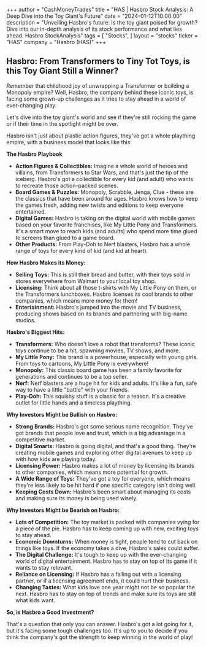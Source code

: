 +++
author = "CashMoneyTrades"
title = "HAS |  Hasbro Stock Analysis: A Deep Dive into the Toy Giant's Future"
date = "2024-01-12T10:00:00"
description = "Unveiling Hasbro's future: Is the toy giant poised for growth? Dive into our in-depth analysis of its stock performance and what lies ahead. Hasbro StockAnalysis"
tags = [
"Stocks",
]
layout = "stocks"
ticker = "HAS"
company = "Hasbro (HAS)"
+++
        


## Hasbro: From Transformers to Tiny Tot Toys, is this Toy Giant Still a Winner? 

Remember that childhood joy of unwrapping a Transformer or building a Monopoly empire?  Well, Hasbro, the company behind these iconic toys, is facing some grown-up challenges as it tries to stay ahead in a world of ever-changing play. 

Let's dive into the toy giant's world and see if they're still rocking the game or if their time in the spotlight might be over. 

Hasbro isn't just about plastic action figures, they've got a whole plaything empire, with a business model that looks like this:

**The Hasbro Playbook**

* **Action Figures & Collectibles:** Imagine a whole world of heroes and villains, from Transformers to Star Wars, and that's just the tip of the iceberg. Hasbro's got a collectible for every kid (and adult) who wants to recreate those action-packed scenes. 
* **Board Games & Puzzles:** Monopoly, Scrabble, Jenga, Clue - these are the classics that have been around for ages. Hasbro knows how to keep the games fresh, adding new twists and editions to keep everyone entertained. 
* **Digital Games:** Hasbro is taking on the digital world with mobile games based on your favorite franchises, like My Little Pony and Transformers. It's a smart move to reach kids (and adults) who spend more time glued to screens than glued to a game board. 
* **Other Products:**  From Play-Doh to Nerf blasters, Hasbro has a whole range of toys for every kind of kid (and kid at heart). 

**How Hasbro Makes its Money:**

* **Selling Toys:** This is still their bread and butter, with their toys sold in stores everywhere from Walmart to your local toy shop.
* **Licensing:**  Think about all those t-shirts with My Little Pony on them, or the Transformers lunchboxes.  Hasbro licenses its cool brands to other companies, which means more money for them!
* **Entertainment:**  Hasbro's jumped into the movie and TV business, producing shows based on its brands and partnering with big-name studios.  

**Hasbro's Biggest Hits:**

* **Transformers:** Who doesn't love a robot that transforms? These iconic toys continue to be a hit, spawning movies, TV shows, and more. 
* **My Little Pony:** This brand is a powerhouse, especially with young girls.  From toys to cartoons, My Little Pony is everywhere!
* **Monopoly:**  This classic board game has been a family favorite for generations and continues to be a top seller.  
* **Nerf:**  Nerf blasters are a huge hit for kids and adults. It's like a fun, safe way to have a little "battle" with your friends. 
* **Play-Doh:** This squishy stuff is a classic for a reason. It's a creative outlet for little hands and a timeless plaything. 

**Why Investors Might be Bullish on Hasbro:**

* **Strong Brands:**  Hasbro's got some serious name recognition.  They've got brands that people love and trust, which is a big advantage in a competitive market. 
* **Digital Smarts:**  Hasbro is going digital, and that's a good thing. They're creating mobile games and exploring other digital avenues to keep up with how kids are playing today. 
* **Licensing Power:**  Hasbro makes a lot of money by licensing its brands to other companies, which means more potential for growth. 
* **A Wide Range of Toys:**  They've got a toy for everyone, which means they're less likely to be hit hard if one specific category isn't doing well. 
* **Keeping Costs Down:**  Hasbro's been smart about managing its costs and making sure its money is being used wisely. 

**Why Investors Might be Bearish on Hasbro:**

* **Lots of Competition:**  The toy market is packed with companies vying for a piece of the pie. Hasbro has to keep coming up with new, exciting toys to stay ahead. 
* **Economic Downturns:**  When money is tight, people tend to cut back on things like toys.  If the economy takes a dive, Hasbro's sales could suffer.
* **The Digital Challenge:**  It's tough to keep up with the ever-changing world of digital entertainment. Hasbro has to stay on top of its game if it wants to stay relevant. 
* **Reliance on Licensing:**  If Hasbro has a falling out with a licensing partner, or if a licensing agreement ends, it could hurt their business. 
* **Changing Tastes:**  What kids love one year might not be so popular the next. Hasbro has to stay on top of trends and make sure its toys are still what kids want. 

**So, is Hasbro a Good Investment?**

That's a question that only you can answer.  Hasbro's got a lot going for it, but it's facing some tough challenges too.  It's up to you to decide if you think the company's got the strength to keep winning in the world of play! 

        